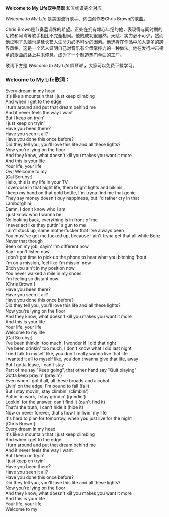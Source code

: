 

**Welcome to My Life双手简谱** 和五线谱完全对应。

_Welcome to My Life_ 是美国流行歌手、词曲创作者Chris Brown的歌曲。

Chris
Brown是节奏蓝调界的希望。正处在拥有雄心年纪的他，表现得与同时期的尼欧和阿肯等歌手相比不完全相同。他的成功很自然，天赋、实力必不可少，然而他证明了头脑也是延长艺人生命力必不可少的因素。他选择在作品中加入更多的跨界风格，这是一个艺人证明自己对音乐有全盘掌控力的一种做法。他在发行冲击榜单的歌曲的路上并未停息，成为了一个制造热门单曲的工厂。

歌词下方是 _Welcome to My Life钢琴谱_ ，大家可以免费下载学习。

### Welcome to My Life歌词：

Every dream in my head  
It's like a mountain that I just keep climbing  
And when I get to the edge  
I turn around and put that dream behind me  
And it never feels the way I want  
But I keep on tryin'  
I just keep on tryin'  
Have you been there?  
Have you seen it all?  
Have you done this once before?  
Did they tell you, you'll love this life and all these lights?  
Now you're lying on the floor  
And they know, what doesn't kill you makes you want it more  
And this is your life  
Your life, your life  
Ow! Welcome to my  
[Cal Scruby:]  
Hello, this is my life in your TV  
I overdose in that night life, them bright lights and bikinis  
I keep my hand on that gold bottle, I'm tryna find me that genie  
They say money doesn't buy happiness, but I'd rather cry in that  
Lamborghini  
Damn, I don't know who I am  
I just know who I wanna be  
No looking back, everything is in front of me  
I never act like they puttin' a gun to me  
I ain't stuck up, same motherfucker that I've always been  
You must've got me fucked up, because I ain't tryna get that all white Benz  
Never that though  
Been on my job, sayin' I'm different now  
Say I don't listen now  
I don't got time to pick up the phone to hear what you bitching 'bout  
I'm on a mission, feel like I'm missin' now  
Bitch you ain't in my position now  
You never walked a mile in my shoes  
I'm feeling so distant now  
[Chris Brown:]  
Have you been there?  
Have you seen it all?  
Have you done this once before?  
Did they tell you, you'll love this life and all these lights?  
Now you're lying on the floor  
And they know, what doesn't kill you makes you want it more  
And this is your life  
Your life, your life  
Welcome to my life  
[Cal Scruby:]  
I've been thinkin' too much, I wonder if I did that right  
I've been drinkin' too much, I don't know what I did last night  
Tried talk to myself like, you don't really wanna live that life  
I wanted it all to myself like, you don't wanna give that life, away  
But I gotta leave, I can't stay  
Part of me say "Keep going", that other hand say "Quit playing"  
Gotta keep prayin' (prayin')  
Even when I got it all, all these broads and alcohol  
Livin' on the edge, I'm bound to fall (fall)  
But I stay movin', stay climbin' (climbin')  
Puttin' in work, I stay grindin' (grindin')  
Lookin' for the answer, can't find it (can't find it)  
That's the truth, I can't hide it (hide it)  
Now or never forever, that's how I'm livin' my life  
It's hard to plan for tomorrow, when you just live for the night  
[Chris Brown:]  
Every dream in my head  
It's like a mountain that I just keep climbing  
And when I get to the edge  
I turn around and put that dream behind me  
And it never feels the way I want  
But I keep on tryin'  
I just keep on tryin'  
Have you been there?  
Have you seen it all?  
Have you done this once before?  
Did they tell you, you'll love this life and all these lights?  
Now you're lying on the floor  
And they know, what doesn't kill you makes you want it more  
And this is your life  
Your life, your life  
Welcome to my

